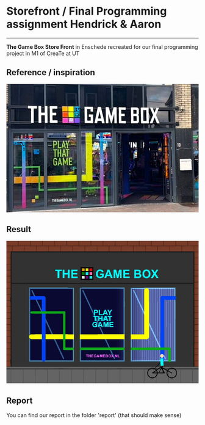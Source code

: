 # Storefront / Final Programming assignment Hendrick & Aaron
---
**The Game Box Store Front** in Enschede recreated for our final programming project in M1 of CreaTe at UT

## Reference / inspiration
![storefront](./images/storefront.jpg)

## Result
![storefront](./images/result.jpg)

## Report
You can find our report in the folder 'report' (that should make sense)